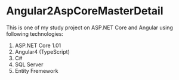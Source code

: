 # Angular2AspCoreMasterDetail

This is one of my study project on ASP.NET Core and Angular using following technologies:
1. ASP.NET Core 1.01
2. Angular4 (TypeScript)
3. C#
4. SQL Server
5. Entity Fremework
